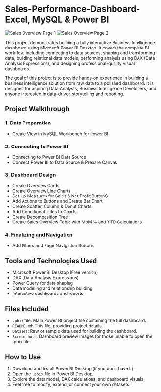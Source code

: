 # Sales-Performance-Dashboard- Excel, MySQL & Power BI
![Sales Overview Page 1](https://github.com/user-attachments/assets/faa25793-4474-47c3-8cd8-ed0366c3e3d5)
![Sales Overview Page 2](https://github.com/user-attachments/assets/49a03ed7-7e58-4b2b-8608-4ced70eaf4b7)

This project demonstrates building a fully interactive Business Intelligence dashboard using Microsoft Power BI Desktop. It covers the complete BI workflow, including connecting to data sources, shaping and transforming data, building relational data models, performing analysis using DAX (Data Analysis Expressions), and designing professional-quality visual dashboards.

The goal of this project is to provide hands-on experience in building a business intelligence solution from raw data to a polished dashboard. It is designed for aspiring Data Analysts, Business Intelligence Developers, and anyone interested in data-driven storytelling and reporting.

## Project Walkthrough

### 1. Data Preparation
- Create View in MySQL Workbench for Power BI

### 2. Connecting to Power BI
- Connecting to Power BI Data Source
- Connect Power BI to Data Source & Prepare Canvas

### 3. Dashboard Design
- Create Overview Cards
- Create Overview Line Charts
- Set Up Measures for Sales & Net Profit ButtonS
- Add Actions to Buttons and Create Bar Chart
- Create Scatter, Column & Donut Charts
- Add Conditional Titles to Charts
- Create Decomposition Tree
- Create Sales Overview Table with MoM % and YTD Calculations

### 4. Finalizing and Navigation
- Add Filters and Page Navigation Buttons

## Tools and Technologies Used

- Microsoft Power BI Desktop (Free version)
- DAX (Data Analysis Expressions)
- Power Query for data shaping
- Data modeling and relationship building
- Interactive dashboards and reports

## Files Included

- `.pbix` file: Main Power BI project file containing the full dashboard.
- `README.md`: This file, providing project details.
- `Dataset`: Raw or sample data used for building the dashboard.
- `Screenshots`: Dashboard preview images for those unable to open the .pbix file.

## How to Use

1. Download and install Power BI Desktop (if you don't have it).
2. Open the `.pbix` file in Power BI Desktop.
3. Explore the data model, DAX calculations, and dashboard visuals.
4. Feel free to modify, extend, or connect your own datasets.
